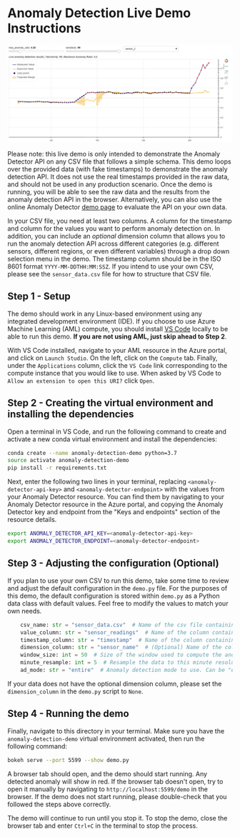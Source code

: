 # Anomaly Detection Live Demo Instructions

![A screenshot of the live demo](image.webp)

Please note: this live demo is only intended to demonstrate the Anomaly Detector API on any CSV file that follows a simple schema. This demo loops over the provided data (with fake timestamps) to demonstrate the anomaly detection API. It does not use the real timestamps provided in the raw data, and should not be used in any production scenario. Once the demo is running, you will be able to see the raw data and the results from the anomaly detection API in the browser. Alternatively, you can also use the online Anomaly Detector [demo page](https://algoevaluation.azurewebsites.net/#/) to evaluate the API on your own data.

In your CSV file, you need at least two columns. A column for the timestamp and column for the values you want to perform anomaly detection on. In addition, you can include an *optional* dimension column that allows you to run the anomaly detection API across different categories (e.g. different sensors, different regions, or even different variables) through a drop down selection menu in the demo. The timestamp column should be in the ISO 8601 format `YYYY-MM-DDTHH:MM:SSZ`. If you intend to use your own CSV, please see the `sensor_data.csv` file for how to structure that CSV file.

## Step 1 - Setup

The demo should work in any Linux-based environment using any integrated development environment (IDE). If you choose to use Azure Machine Learning (AML) compute, you should install [VS Code](https://code.visualstudio.com/) locally to be able to run this demo. **If you are not using AML, just skip ahead to Step 2**.

With VS Code installed, navigate to your AML resource in the Azure portal, and click on `Launch Studio`. On the left, click on the `Compute` tab. Finally, under the `Applications` column, click the `VS Code` link corresponding to the compute instance that you would like to use. When asked by VS Code to `Allow an extension to open this URI?` click `Open`.

## Step 2 - Creating the virtual environment and installing the dependencies

Open a terminal in VS Code, and run the following command to create and activate a new conda virtual environment and install the dependencies:

```bash
conda create --name anomaly-detection-demo python=3.7
source activate anomaly-detection-demo
pip install -r requirements.txt
```

Next, enter the following two lines in your terminal, replacing `<anomaly-detector-api-key>` and `<anomaly-detector-endpoint>` with the values from your Anomaly Detector resource. You can find them by navigating to your Anomaly Detector resource in the Azure portal, and copying the Anomaly Detector key and endpoint from the "Keys and endpoints" section of the resource details.

```bash
export ANOMALY_DETECTOR_API_KEY=<anomaly-detector-api-key>
export ANOMALY_DETECTOR_ENDPOINT=<anomaly-detector-endpoint>
```

## Step 3 - Adjusting the configuration (Optional)

If you plan to use your own CSV to run this demo, take some time to review and adjust the default configuration in the `demo.py` file. For the purposes of this demo, the default configuration is stored within `demo.py` as a Python data class with default values. Feel free to modify the values to match your own needs.

```python 
    csv_name: str = "sensor_data.csv"  # Name of the csv file containing the data
    value_column: str = "sensor_readings"  # Name of the column containing the values
    timestamp_column: str = "timestamp"  # Name of the column containing the timestamps
    dimension_column: str = "sensor_name"  # (Optional) Name of the column containing a dimension (e.g. sensor name, or location, etc). If your data does not have this column, set it to None.
    window_size: int = 50  # Size of the window used to compute the anomaly score
    minute_resample: int = 5  # Resample the data to this minute resolution
    ad_mode: str = "entire"  # Anomaly detection mode to use. Can be "entire" for batch mode or "last" for last point mode.
```
If your data does not have the optional dimension column, please set the `dimension_column` in the `demo.py` script to `None`.

## Step 4 - Running the demo

Finally, navigate to this directory in your terminal. Make sure you have the `anomaly-detection-demo` virtual environment activated, then run the following command:

```bash
bokeh serve --port 5599 --show demo.py
```

A browser tab should open, and the demo should start running. Any detected anomaly will show in red. If the browser tab doesn't open, try to open it manually by navigating to `http://localhost:5599/demo` in the browser. If the demo does not start running, please double-check that you followed the steps above correctly. 

The demo will continue to run until you stop it. To stop the demo, close the browser tab and enter `Ctrl+C` in the terminal to stop the process.